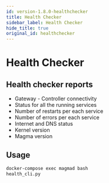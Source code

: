 ```yaml
---
id: version-1.8.0-healthchecker
title: Health Checker
sidebar_label: Health Checker
hide_title: true
original_id: healthchecker
---
```

# Health Checker

## Health checker reports

- Gateway - Controller connectivity
- Status for all the running services
- Number of restarts per each service
- Number of errors per each service
- Internet and DNS status
- Kernel version
- Magma version

## Usage

```bash
docker-compose exec magmad bash
health_cli.py
```
